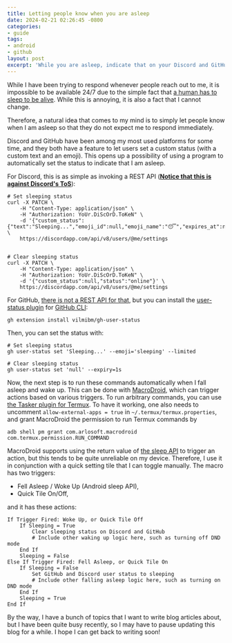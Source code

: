 ```yaml
---
title: Letting people know when you are asleep
date: 2024-02-21 02:26:45 -0800
categories:
- guide
tags:
- android
- github
layout: post
excerpt: 'While you are asleep, indicate that on your Discord and GitHub user status.'
---
```


While I have been trying to respond whenever people reach out to me,
it is impossible to be available 24/7 due to the simple fact that
[a human has to sleep to be alive](https://www.sleepfoundation.org/how-sleep-works/why-do-we-need-sleep).
While this is annoying, it is also a fact that I cannot change.

Therefore, a natural idea that comes to my mind is to simply let people know when I am asleep
so that they do not expect me to respond immediately.

Discord and GitHub have been among my most used platforms for some time,
and they both have a feature to let users set a custom status (with a custom text and an emoji).
This opens up a possibility of using a program to automatically set the status to indicate that I am asleep.

For Discord, this is as simple as invoking a REST API
([**Notice that this is against Discord's ToS**](https://support.discord.com/hc/en-us/articles/115002192352-Automated-user-accounts-self-bots)):

```shell
# Set sleeping status
curl -X PATCH \
	-H "Content-Type: application/json" \
	-H "Authorization: YoUr.DiScOrD.ToKeN" \
	-d '{"custom_status":{"text":"Sleeping...","emoji_id":null,"emoji_name":"😴","expires_at":null},"status":"dnd"}' \
	https://discordapp.com/api/v8/users/@me/settings


# Clear sleeping status
curl -X PATCH \
	-H "Content-Type: application/json" \
	-H "Authorization: YoUr.DiScOrD.ToKeN" \
	-d '{"custom_status":null,"status":"online"}' \
	https://discordapp.com/api/v8/users/@me/settings
```

For GitHub, [there is not a REST API for that](https://github.com/orgs/community/discussions/108473),
but you can install the [user-status plugin](https://github.com/vilmibm/gh-user-status)
for [GitHub CLI](https://cli.github.com/):

```shell
gh extension install vilmibm/gh-user-status
```

<p class="no-indent">
Then, you can set the status with:
</p>

```shell
# Set sleeping status
gh user-status set 'Sleeping...' --emoji='sleeping' --limited

# Clear sleeping status
gh user-status set 'null' --expiry=1s
```

Now, the next step is to run these commands automatically when I fall asleep and wake up.
This can be done with [MacroDroid](https://www.macrodroid.com/),
which can trigger actions based on various triggers.
To run arbitrary commands, you can use [the Tasker plugin for Termux](https://f-droid.org/en/packages/com.termux.tasker/).
To have it working, one also needs to uncomment `allow-external-apps = true` in `~/.termux/termux.properties`,
and grant MacroDroid the permission to run Termux commands by

```shell
adb shell pm grant com.arlosoft.macrodroid com.termux.permission.RUN_COMMAND
```

MacroDroid supports using
the return value of [the sleep API](https://developers.google.com/location-context/sleep) to trigger an action,
but this tends to be quite unreliable on my device.
Therefore, I use it in conjunction with a quick setting tile that I can toggle manually.
The macro has two triggers:

- Fell Asleep / Woke Up (Android sleep API),
- Quick Tile On/Off,

<p class="no-indent">
and it has these actions:
</p>

```plain
If Trigger Fired: Woke Up, or Quick Tile Off
	If Sleeping = True
		Clear sleeping status on Discord and GitHub
		# Include other waking up logic here, such as turning off DND mode
	End If
	Sleeping = False
Else If Trigger Fired: Fell Asleep, or Quick Tile On
	If Sleeping = False
		Set GitHub and Discord user status to sleeping
		# Include other falling asleep logic here, such as turning on DND mode
	End If
	Sleeping = True
End If
```

By the way, I have a bunch of topics that I want to write blog articles about,
but I have been quite busy recently, so I may have to pause updating this blog for a while.
I hope I can get back to writing soon!
